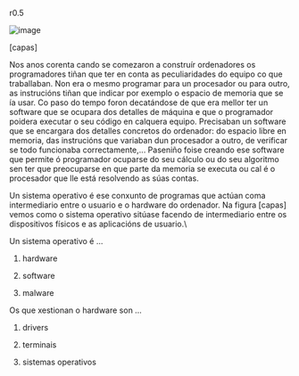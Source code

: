 <span>r</span><span>0.5</span>

![image](./debuxos/capas.png)

\[capas\]

Nos anos corenta cando se comezaron a construír ordenadores os
programadores tiñan que ter en conta as peculiaridades do equipo co que
traballaban. Non era o mesmo programar para un procesador ou para outro,
as instrucións tiñan que indicar por exemplo o espacio de memoria que se
ía usar. Co paso do tempo foron decatándose de que era mellor ter un
software que se ocupara dos detalles de máquina e que o programador
poidera executar o seu código en calquera equipo. Precisaban un software
que se encargara dos detalles concretos do ordenador: do espacio libre
en memoria, das instrucións que variaban dun procesador a outro, de
verificar se todo funcionaba correctamente,... Paseniño foise creando
ese software que permite ó programador ocuparse do seu cálculo ou do seu
algoritmo sen ter que preocuparse en que parte da memoria se executa ou
cal é o procesador que lle está resolvendo as súas contas.

Un sistema operativo é ese conxunto de programas que actúan coma
intermediario entre o usuario e o hardware do ordenador. Na figura
\[capas\] vemos como o sistema operativo sitúase facendo de
intermediario entre os dispositivos físicos e as aplicacións de
usuario.\

<span>Un sistema operativo é …</span>

1.  hardware

2.  software

3.  malware

<span>Os que xestionan o hardware son …</span>

1.  drivers

2.  terminais

3.  sistemas operativos
